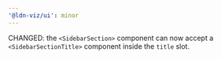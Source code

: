 ```yaml
---
'@ldn-viz/ui': minor
---
```


CHANGED: the `<SidebarSection>` component can now accept a `<SidebarSectionTitle>` component inside the `title` slot.
